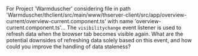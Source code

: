 For Project 'Warmduscher' considering file in path 'Warmduscher/thclient/src/main/www/thserver-client/src/app/overview-current/overview-current.component.ts' with name 'overview-current.component.ts'... 
The `visibilitychange` event listener is used to refresh data when the browser tab becomes visible again. What are the potential downsides of refreshing data solely based on this event, and how could you improve the handling of data staleness?